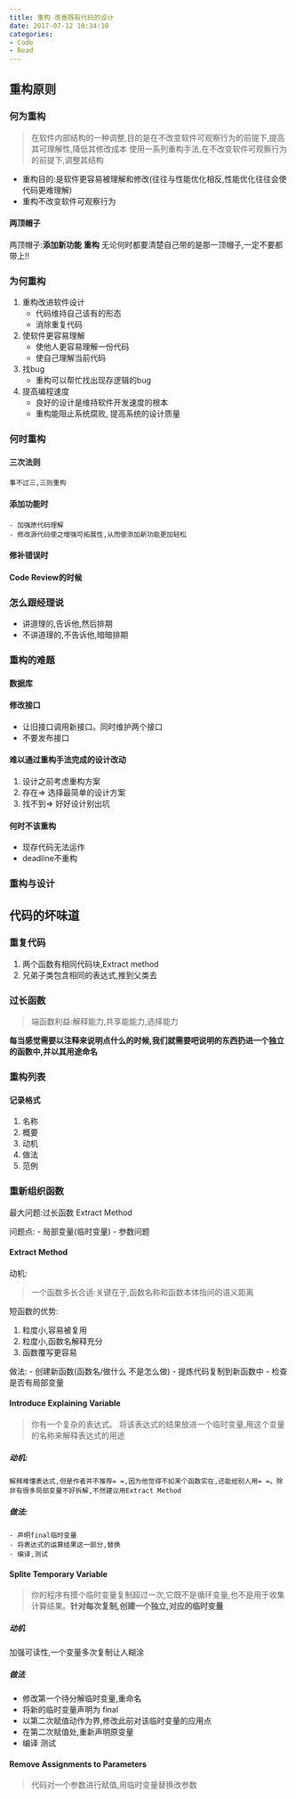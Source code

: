 ```yaml
---
title: 重构 改善既有代码的设计
date: 2017-07-12 10:34:10
categories: 
- Code
- Read
---
```


## 重构原则
### 何为重构
> 在软件内部结构的一种调整,目的是在不改变软件可观察行为的前提下,提高其可理解性,降低其修改成本
> 使用一系列重构手法,在不改变软件可观察行为的前提下,调整其结构

- 重构目的:是软件更容易被理解和修改(往往与性能优化相反,性能优化往往会使代码更难理解)
- 重构不改变软件可观察行为

#### 两顶帽子
两顶帽子:**添加新功能** **重构**
无论何时都要清楚自己带的是那一顶帽子,一定不要都带上!!

### 为何重构
1. 重构改进软件设计
	- 代码维持自己该有的形态
	- 消除重复代码
2. 使软件更容易理解
	- 使他人更容易理解一份代码
	- 使自己理解当前代码
3. 找bug
	- 重构可以帮忙找出现存逻辑的bug
4. 提高编程速度
	- 良好的设计是维持软件开发速度的根本
	- 重构能阻止系统腐败, 提高系统的设计质量

### 何时重构
#### 三次法则
	事不过三,三则重构
#### 添加功能时
	- 加强原代码理解
	- 修改源代码使之增强可拓展性,从而使添加新功能更加轻松

#### 修补错误时
#### Code Review的时候
	
### 怎么跟经理说
- 讲道理的,告诉他,然后排期
- 不讲道理的,不告诉他,暗暗排期

### 重构的难题
#### 数据库
#### 修改接口
 - 让旧接口调用新接口。同时维护两个接口
 - 不要发布接口
 
#### 难以通过重构手法完成的设计改动
 1. 设计之前考虑重构方案
 2. 存在=> 选择最简单的设计方案
 3. 找不到=> 好好设计别出坑

#### 何时不该重构
 - 现存代码无法运作
 - deadline不重构
 
### 重构与设计



## 代码的坏味道
### 重复代码
1. 两个函数有相同代码块,Extract method
2. 兄弟子类包含相同的表达式,推到父类去

### 过长函数
> 端函数利益:解释能力,共享能能力,选择能力

**每当感觉需要以注释来说明点什么的时候,我们就需要吧说明的东西扔进一个独立的函数中,并以其用途命名**

#### 



### 重构列表
#### 记录格式
1. 名称
2. 概要
3. 动机
4. 做法
5. 范例

### 重新组织函数
最大问题:过长函数
Extract Method

问题点:
	- 局部变量(临时变量)
	- 参数问题

#### Extract Method
动机:
>一个函数多长合适:关键在于,函数名称和函数本体指间的语义距离

短函数的优势:
1. 粒度小,容易被复用
2. 粒度小,函数名解释充分
3. 函数覆写更容易

做法:
	- 创建新函数(函数名/做什么 不是怎么做)
	- 提炼代码复制到新函数中
	- 检查是否有局部变量

#### Introduce Explaining Variable
> 你有一个复杂的表达式。
> 将该表达式的结果放进一个临时变量,用这个变量的名称来解释表达式的用途

##### 动机:
	解释难懂表达式,但是作者并不推荐= =,因为他觉得不如来个函数实在,还能给别人用= =。除非有很多局部变量不好拆解,不然建议用Extract Method

##### 做法:
	- 声明final临时变量
	- 将表达式的运算结果这一部分,替换
	- 编译,测试

#### Splite Temporary Variable
> 你的程序有摸个临时变量复制超过一次,它既不是循环变量,也不是用于收集计算结果。**针对每次复制,创建一个独立,对应的临时变量**

##### 动机
加强可读性,一个变量多次复制让人糊涂

##### 做法
- 修改第一个待分解临时变量,重命名
- 将新的临时变量声明为 final
- 以第二次赋值动作为界,修改此前对该临时变量的应用点
- 在第二次赋值处,重新声明原变量
- 编译 测试


#### Remove Assignments to Parameters
> 代码对一个参数进行赋值,用临时变量替换改参数












